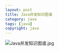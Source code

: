 ```yaml
---
layout: post
title: Java并发知识图谱
category: java
tags: [java]
copyright: java
---
```


![Java并发知识图谱.jpg][1]


  [1]: https://images.niaobulashi.com/typecho/uploads/2019/07/1655491825.jpg